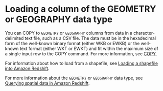# Loading a column of the GEOMETRY or GEOGRAPHY data type<a name="copy-usage_notes-spatial-data"></a>

You can COPY to `GEOMETRY` or `GEOGRAPHY` columns from data in a character\-delimited text file, such as a CSV file\.  The data must be in the hexadecimal form of the well\-known binary format \(either WKB or EWKB\) or the well\-known text format \(either WKT or EWKT\) and fit within the maximum size of a single input row to the COPY command\.  For more information, see [COPY](r_COPY.md)\. 

For information about how to load from a shapefile, see [Loading a shapefile into Amazon Redshift](spatial-copy-shapefile.md)\.

For more information about the `GEOMETRY` or `GEOGRAPHY` data type, see [Querying spatial data in Amazon Redshift](geospatial-overview.md)\.
